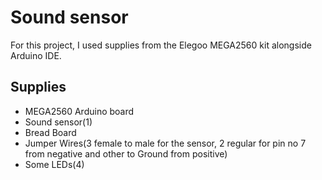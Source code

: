 # Sound sensor

For this project, I used supplies from the Elegoo MEGA2560 kit alongside Arduino IDE.



## Supplies
- MEGA2560 Arduino board
- Sound sensor(1)
- Bread Board
- Jumper Wires(3 female to male for the sensor, 2 regular for pin no 7 from negative and other to Ground from positive)
- Some LEDs(4)


